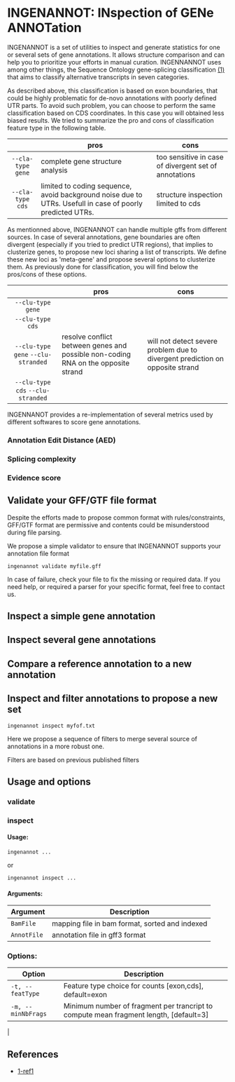# INGENANNOT: INspection of GENe ANNOTation

INGENANNOT is a set of utilities to inspect and generate 
statistics for one or several sets of gene annotations. It allows
structure comparison and can help you to prioritize your 
efforts in manual curation. INGENNANNOT uses among other
things, the Sequence Ontology gene-splicing classification 
[(1)]() that aims to classify alternative transcripts in seven 
categories. 


As described above, this classification is based on exon boundaries,
that could be highly problematic for de-novo annotations with poorly
defined UTR parts. To avoid such problem, you can choose to perform
the same classification based on CDS coordinates. In this case you 
will obtained less biased results.  We tried
to summarize the pro and cons of classification feature type in
the following table.

||pros|cons|
|:--:|--|--|
|`--cla-type gene`|complete gene structure analysis|too sensitive in case of divergent set of annotations|
|`--cla-type cds`|limited to coding sequence, avoid background noise due to UTRs. Usefull in case of poorly predicted UTRs.|structure inspection limited to cds|

As mentionned above, INGENANNOT can handle multiple gffs from different
sources. In case of several annotations, gene boundaries are often divergent
(especially if you tried to predict UTR regions), that implies to
clusterize genes, to propose new loci sharing a list of transcripts.
We define these new loci as 'meta-gene' and propose several options
to clusterize them. As previously done for classification, you will find below
the pros/cons of these options.  

||pros|cons|
|:--:|--|--|
|`--clu-type gene`|||
|`--clu-type cds`|||
|`--clu-type gene` `--clu-stranded`|resolve conflict between genes and possible non-coding RNA on the opposite strand|will not detect severe problem due to divergent prediction on opposite strand|
|`--clu-type cds` `--clu-stranded`|||


INGENNANOT provides a re-implementation of several metrics used by
different softwares to score gene annotations.

### Annotation Edit Distance (AED)

### Splicing complexity

### Evidence score
 


## Validate your GFF/GTF file format

Despite the efforts made to propose common format with rules/constraints,
GFF/GTF format are permissive and contents could be misunderstood 
during file parsing.

We propose a simple validator to ensure that INGENANNOT supports your annotation file format


```
ingenannot validate myfile.gff
```

In case of failure, check your file to fix the missing or required data.
If you need help, or required a parser for your specific format, 
feel free to contact us.     


## Inspect a simple gene annotation

## Inspect several gene annotations

## Compare a reference annotation to a new annotation

## Inspect and filter annotations to propose a new set

```
ingenannot inspect myfof.txt
```

Here we propose a sequence of filters to merge several source of annotations
in a more robust one. 

Filters are based on previous published filters

<!--
QUID quand un gene dans 2 annot sur 3 et code O:O:N -> faire analyse en plus de l'annot (keep trace source annot !!!) 
-->

<!--
################### reflexion
# impact sur protein, est ce que c'est une annot qui pose probleme
#
#
#
#
#
-->

## Usage and options

### validate

### inspect

#### Usage:

`ingenannot ...`

or

`ingenannot inspect ...`

#### Arguments:

| Argument | Description |
| --------- | ----------- |
| `BamFile` | mapping file in bam format, sorted and indexed |
| `AnnotFile` | annotation file in gff3 format |


### Options:

| Option | Description |
| ------ | ----------- |
| `-t, --featType` | Feature type choice for counts [exon,cds], default=exon |
| `-m, --minNbFrags` | Minimum number of fragment per trancript to compute mean fragment length, [default=3] |
|



## References

* [1-ref1]()
